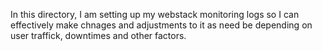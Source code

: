 In this directory, I am setting up my webstack monitoring logs so I can effectively make chnages and adjustments to it as need be depending on user traffick, downtimes and other factors.